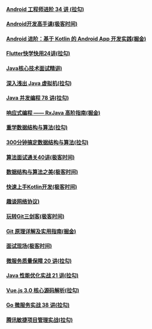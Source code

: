 #### [Android 工程师进阶 34 讲 (拉勾)](https://kaiwu.lagou.com/course/courseInfo.htm?courseId=67#/content)
#### [Android开发高手课(极客时间)](https://time.geekbang.org/column/article/81202)
#### [Android 进阶：基于 Kotlin 的 Android App 开发实践(掘金)](https://juejin.im/book/6844733722583891976)
#### [Flutter快学快用24讲(拉勾)](https://kaiwu.lagou.com/course/courseInfo.htm?courseId=251#/content)
#### [Java核心技术面试精讲)](https://time.geekbang.org/column/article/9266)
#### [深入浅出 Java 虚拟机(拉勾)](http://note.youdao.com/noteshare?id=7f1dc7072a250219b260d1df26ce5f30)
#### [Java 并发编程 78 讲(拉勾)](http://note.youdao.com/noteshare?id=77bf0751d1b0a24face6cb5a074c9b68)
#### [响应式编程 —— RxJava 高阶指南(掘金)](https://juejin.im/book/6844723714538340359)
#### [重学数据结构与算法(拉勾)](https://kaiwu.lagou.com/course/courseInfo.htm?courseId=185#/content)
#### [300分钟搞定数据结构与算法(拉勾)](https://kaiwu.lagou.com/course/courseInfo.htm?courseId=3#/content)
#### [算法面试通关40讲(极客时间)](https://time.geekbang.org/course/intro/100019701)
#### [数据结构与算法之美(极客时间)](https://time.geekbang.org/column/article/39922)
#### [快速上手Kotlin开发(极客时间)](https://time.geekbang.org/course/intro/100009801)
#### [趣谈网络协议)](https://time.geekbang.org/column/article/9688)
#### [玩转Git三剑客(极客时间)](https://time.geekbang.org/course/intro/100021601)
#### [Git 原理详解及实用指南(掘金)](https://juejin.im/book/6844733697996881928)
#### [面试现场(极客时间)](https://time.geekbang.org/column/article/81990)
#### [微服务质量保障 20 讲(拉勾)](https://kaiwu.lagou.com/course/courseInfo.htm?courseId=377#/content)
#### [Java 性能优化实战 21 讲(拉勾)](https://kaiwu.lagou.com/course/courseInfo.htm?courseId=356#/content)
#### [Vue.js 3.0 核心源码解析(拉勾)](https://kaiwu.lagou.com/course/courseInfo.htm?courseId=326#/content)
#### [Go 微服务实战 38 讲(拉勾)](https://kaiwu.lagou.com/course/courseInfo.htm?courseId=287#/content)
#### [腾讯敏捷项目管理实战(拉勾)](https://kaiwu.lagou.com/course/courseInfo.htm?courseId=274#/content)
